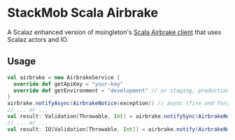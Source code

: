 # StackMob Scala Airbrake
A Scalaz enhanced version of msingleton's [Scala Airbrake client](https://github.com/msingleton/Scala-Airbrake) that uses Scalaz actors and IO.

## Usage
``` scala
val airbrake = new AirbrakeService {
  override def getApiKey = "your-key"
  override def getEnvironment = "development" // or staging, production, whatever...
}
airbrake.notifyAsync(AirbrakeNotice(exception)) // async (fire and forget)
// ... or ...
val result: Validation[Throwable, Int] = airbrake.notifySync(AirbrakeNotice(exception)) // sync
// ... or ...
val result: IO[Validation[Throwable, Int]] = airbrake.notify(AirbrakeNotice(exception)) // IO
```
